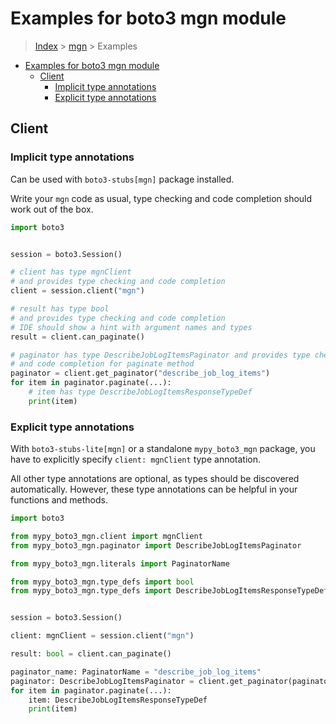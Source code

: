 <a id="examples-for-boto3-mgn-module"></a>

# Examples for boto3 mgn module

> [Index](../README.md) > [mgn](./README.md) > Examples

- [Examples for boto3 mgn module](#examples-for-boto3-mgn-module)
  - [Client](#client)
    - [Implicit type annotations](#implicit-type-annotations)
    - [Explicit type annotations](#explicit-type-annotations)

<a id="client"></a>

## Client

<a id="implicit-type-annotations"></a>

### Implicit type annotations

Can be used with `boto3-stubs[mgn]` package installed.

Write your `mgn` code as usual, type checking and code completion should work
out of the box.

```python
import boto3


session = boto3.Session()

# client has type mgnClient
# and provides type checking and code completion
client = session.client("mgn")

# result has type bool
# and provides type checking and code completion
# IDE should show a hint with argument names and types
result = client.can_paginate()

# paginator has type DescribeJobLogItemsPaginator and provides type checking
# and code completion for paginate method
paginator = client.get_paginator("describe_job_log_items")
for item in paginator.paginate(...):
    # item has type DescribeJobLogItemsResponseTypeDef
    print(item)
```

<a id="explicit-type-annotations"></a>

### Explicit type annotations

With `boto3-stubs-lite[mgn]` or a standalone `mypy_boto3_mgn` package, you have
to explicitly specify `client: mgnClient` type annotation.

All other type annotations are optional, as types should be discovered
automatically. However, these type annotations can be helpful in your functions
and methods.

```python
import boto3

from mypy_boto3_mgn.client import mgnClient
from mypy_boto3_mgn.paginator import DescribeJobLogItemsPaginator

from mypy_boto3_mgn.literals import PaginatorName

from mypy_boto3_mgn.type_defs import bool
from mypy_boto3_mgn.type_defs import DescribeJobLogItemsResponseTypeDef


session = boto3.Session()

client: mgnClient = session.client("mgn")

result: bool = client.can_paginate()

paginator_name: PaginatorName = "describe_job_log_items"
paginator: DescribeJobLogItemsPaginator = client.get_paginator(paginator_name)
for item in paginator.paginate(...):
    item: DescribeJobLogItemsResponseTypeDef
    print(item)
```
